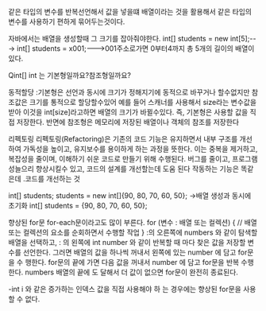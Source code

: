 같은 타입의 변수를 반복선언해서 값을 넣을떄  배열이라는 것을 활용해서 같은 타입의 변수를 사용하기 편하게 묶어두는것이다.

자바에서는 배열을 생성할때 그 크기를 잡아줘야한다.
int[] students = new int[5];---> int[] students = x001;--->001주소로가면 0부터4까지 총 5개의 길이의 배열이 있다.

Qint[] int 는 기본형일까요?참조형일까요?

동적할당 :기본형은 선언과 동시에 크기가 정해지기에 동적으로 바꾸거나 할수없지만 참조값은 크기를 통적으로 할당할수있어 예를 들어 스캐너를 사용해서 size라는 변수값을 받아 이것을 int[size]라고하면 배열의 크기가 바뀔수있다. 
즉, 기본형은 사용할 값을 직접 저장한다. 반면에 참조형은 메모리에 저장된 배열이나 객체의 참조를 저장한다

 리펙토링
리펙토링(Refactoring)은 기존의 코드 기능은 유지하면서 내부 구조를 개선하여 가독성을 높이고, 유지보수를
용이하게 하는 과정을 뜻한다. 이는 중복을 제거하고, 복잡성을 줄이며, 이해하기 쉬운 코드로 만들기 위해 수행된다. 버그를 줄이고, 프로그램 성늘으리 향상시킬수 있고, 코드의 설계를 개선할는데 도움 된다 작동하는 기능은 똑같은데 .코드를 개선하는 것

int[] students;
 students = new int[]{90, 80, 70, 60, 50}; ->배열 생성과 동시에 초기화
int[] students = {90, 80, 70, 60, 50};

향상된 for문
 for-each문이라고도 많이 부른다.
 for (변수 : 배열 또는 컬렉션) {
 // 배열 또는 컬렉션의 요소를 순회하면서 수행할 작업
} 
:의 오른쪽에 numbers 와 같이 탐색할 배열을 선택하고, : 의 왼쪽에 int number 와 같이 반복할 때 마다
찾은 값을 저장할 변수를 선언한다. 그러면 배열의 값을 하나씩 꺼내서 왼쪽에 있는 number 에 담고 for문을 수
행한다. for문의 끝에 가면 다음 값을 꺼내서 number 에 담고 for문을 반복 수행한다. numbers 배열의 끝에 도
달해서 더 값이 없으면 for문이 완전히 종료된다.

-int i 와 같은 증가하는 인덱스 값을 직접 사용해야 하
는 경우에는 향상된 for문을 사용할 수 없다.